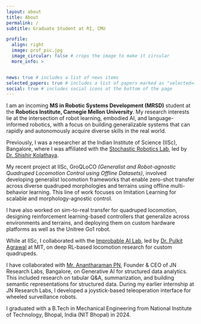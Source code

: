 ```yaml
---
layout: about
title: About
permalink: /
subtitle: Graduate Student at RI, CMU

profile:
  align: right
  image: prof_pic.jpg
  image_circular: false # crops the image to make it circular
  more_info: >


news: true # includes a list of news items
selected_papers: true # includes a list of papers marked as "selected={true}"
social: true # includes social icons at the bottom of the page
---
```


I am an incoming **MS in Robotic Systems Development (MRSD)** student at the **Robotics Institute, Carnegie Mellon University**. My research interests lie at the intersection of robot learning, embodied AI, and language-informed robotics, with a focus on building generalizable systems that can rapidly and autonomously acquire diverse skills in the real world.

Previously, I was a researcher at the Indian Institute of Science (IISc), Bangalore, where I was affiliated with the [Stochastic Robotics Lab](https://www.stochlab.com), led by [Dr. Shishir Kolathaya](https://www.shishirny.com).

My recent project at IISc, GroQLoCO *(Generalist and Robot-agnostic Quadruped Locomotion Control using Offline Datasets)*, involved developing generalist locomotion frameworks that enable zero-shot transfer across diverse quadruped morphologies and terrains using offline multi-behavior learning. This line of work focuses on Imitation Learning for scalable and morphology-agnostic control.

I have also worked on sim-to-real transfer for quadruped locomotion, designing reinforcement learning-based controllers that generalize across environments and terrains, and deploying them on custom hardware platforms as well as the Unitree Go1 robot.

While at IISc, I collaborated with the [Improbable AI Lab](https://cap.csail.mit.edu/improbable-ai-lab-lab-tour), led by [Dr. Pulkit Agrawal](https://people.csail.mit.edu/pulkitag/) at MIT, on deep RL-based locomotion research for custom quadrupeds.

I have collaborated with [Mr. Anantharaman PN](https://www.linkedin.com/in/anantharamanp/), Founder & CEO of JN Research Labs, Bangalore, on Generative AI for structured data analytics. This included research on tabular Q&A, summarization, and building semantic representations for structured data. During my earlier internship at JN Research Labs, I developed a joystick-based teleoperation interface for wheeled surveillance robots.

I graduated with a B.Tech in Mechanical Engineering from National Institute of Technology, Bhopal, India (NIT Bhopal) in 2024.